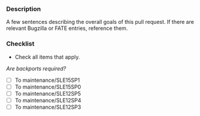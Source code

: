 ### Description
A few sentences describing the overall goals of this pull request.
If there are relevant Bugzilla or FATE entries, reference them.

### Checklist
* Check all items that apply.

*Are backports required?*

- [ ] To maintenance/SLE15SP1
- [ ] To maintenance/SLE15SP0
- [ ] To maintenance/SLE12SP5
- [ ] To maintenance/SLE12SP4
- [ ] To maintenance/SLE12SP3
